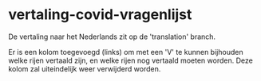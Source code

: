 # vertaling-covid-vragenlijst

De vertaling naar het Nederlands zit op de 'translation' branch. 

Er is een kolom toegevoegd (links) om met een 'V' te kunnen bijhouden welke rijen vertaald zijn, en welke rijen nog vertaald moeten worden. Deze kolom zal uiteindelijk weer verwijderd worden. 
